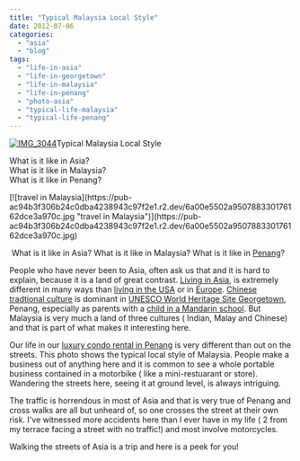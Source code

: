 ```yaml
---
title: "Typical Malaysia Local Style"
date: 2012-07-06
categories: 
  - "asia"
  - "blog"
tags: 
  - "life-in-asia"
  - "life-in-georgetown"
  - "life-in-malaysia"
  - "life-in-penang"
  - "photo-asia"
  - "typical-life-malaysia"
  - "typical-life-penang"
---
```


[![IMG_3044](https://pub-ac94b3f306b24c0dba4238943c97f2e1.r2.dev/6a00e5502a95078833016767933aca970b.jpg "IMG_3044")](https://pub-ac94b3f306b24c0dba4238943c97f2e1.r2.dev/6a00e5502a95078833016767933aca970b.jpg)Typical Malaysia Local Style

What is it like in Asia?  
What is it like in Malaysia?  
What is it like in Penang?

<!--more--> [![travel in Malaysia](https://pub-ac94b3f306b24c0dba4238943c97f2e1.r2.dev/6a00e5502a950788330176162dce3a970c.jpg "travel in Malaysia")](https://pub-ac94b3f306b24c0dba4238943c97f2e1.r2.dev/6a00e5502a950788330176162dce3a970c.jpg)

 What is it like in Asia? What is it like in Malaysia? What is it like in [Penang](http://soultravelers3new.local/2012/05/penang-at-night.html "Penang at night")?  
  
People who have never been to Asia, often ask us that and it is hard to explain, because it is a land of great contrast. [Living in Asia](http://soultravelers3new.local/2012/05/living-in-asia.html "living in Asia"), is extremely different in many ways than [living in the USA](http://soultravelers3new.local/2012/02/beautiful-capitola-californias-oldest-beach.html "california beach town") or in [Europe](http://soultravelers3new.local/2009/11/lifestyle-design-a-winter-in-spain-extendedtravel-digitalnomad-miniretirement-4hww-travel.html "wintering in spain"). [Chinese tradtional culture](http://soultravelers3new.local/2012/04/the-beauty-of-traditional-chinese-culture.html "chinese traditional culture") is dominant in [UNESCO World Heritage Site Georgetown](http://soultravelers3new.local/2011/02/20-stunning-photos-chinese-new-year-georgetown-penang.html "UNESCO world heritage site georgetown penang"),  Penang, especially as parents with a [child in a Mandarin school](http://soultravelers3new.local/2012/06/why-learn-mandarin-in-tropical-asia-penang.html "child in Mandarin school in Penang, Malaysia, Asia"). But Malaysia is very much a land of three cultures ( Indian, Malay and Chinese) and that is part of what makes it interesting here.  
  
Our life in our [luxury condo rental in Penang](http://soultravelers3new.local/2012/03/finding-a-vacation-rental-apartment-in-penang-2.html "luxury condo rental penang") is very different than out on the streets. This photo shows the typical local style of Malaysia. People make a business out of anything here and it is common to see a whole portable business contained in a motorbike ( like a mini-restuarant or store). Wandering the streets here, seeing it at ground level, is always intriguing.  
  
The traffic is horrendous in most of Asia and that is very true of Penang and cross walks are all but unheard of, so one crosses the street at their own risk. I've witnessed more accidents here than I ever have in my life ( 2 from my terrace facing a street with no traffic!) and most involve motorcycles.  
  
Walking the streets of Asia is a trip and here is a peek for you!
